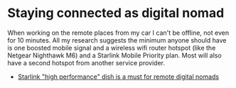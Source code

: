 # Staying connected as digital nomad

When working on the remote places from my car I can't be offline, not even for 10 minutes. All my research suggests the minimum anyone should have is one boosted mobile signal and a wireless wifi router hotspot (like the Netgear Nighthawk M6) and a Starlink Mobile Priority plan. Most will also have a second hotspot from another service provider.

* [Starlink "high performance" dish is a must for remote digital nomads](../2408)

